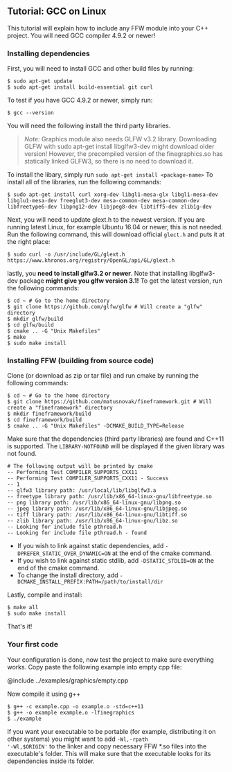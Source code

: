 Tutorial: GCC on Linux
----------------------

This tutorial will explain how to include any FFW module into your C++ project. You will need GCC compiler 4.9.2 or newer! 

### Installing dependencies

First, you will need to install GCC and other build files by running: 

```
$ sudo apt-get update
$ sudo apt-get install build-essential git curl
```

To test if you have GCC 4.9.2 or newer, simply run:

```
$ gcc --version
```

You will need the following install the third party libraries.

> *Note:* Graphics module also needs GLFW v3.2 library. Downloading GLFW with sudo apt-get install libglfw3-dev might download older version! However, the precompiled version of the finegraphics.so has statically linked GLFW3, so there is no need to download it.

To install the libary, simply run `sudo apt-get install <package-name>` To install all of the libraries, run the following commands:

```
$ sudo apt-get install curl xorg-dev libgl1-mesa-glx libgl1-mesa-dev libglu1-mesa-dev freeglut3-dev mesa-common-dev mesa-common-dev libfreetype6-dev libpng12-dev libjpeg8-dev libtiff5-dev zlib1g-dev
```

Next, you will need to update glext.h to the newest version. If you are running latest Linux, for example Ubuntu 16.04 or newer, this is not needed. Run the following command, this will download official `glect.h` and puts it at the right place:

```
$ sudo curl -o /usr/include/GL/glext.h https://www.khronos.org/registry/OpenGL/api/GL/glext.h
```

lastly, you **need to install glfw3.2 or newer**. Note that installing libglfw3-dev package **might give you glfw version 3.1!** To get the latest version, run the following commands:

```
$ cd ~ # Go to the home directory
$ git clone https://github.com/glfw/glfw # Will create a "glfw" directory
$ mkdir glfw/build
$ cd glfw/build
$ cmake .. -G "Unix Makefiles"
$ make 
$ sudo make install
```

### Installing FFW (building from source code)

Clone (or download as zip or tar file) and run cmake by running the following commands:

```
$ cd ~ # Go to the home directory
$ git clone https://github.com/matusnovak/fineframework.git # Will create a "fineframework" directory
$ mkdir fineframework/build
$ cd fineframework/build
$ cmake .. -G "Unix Makefiles" -DCMAKE_BUILD_TYPE=Release
```

Make sure that the dependencies (third party libraries) are found and C++11 is supported. The `LIBRARY-NOTFOUND` will be displayed if the given library was not found.

```
# The following output will be printed by cmake 
-- Performing Test COMPILER_SUPPORTS_CXX11
-- Performing Test COMPILER_SUPPORTS_CXX11 - Success
-- 1
-- glfw3 library path: /usr/local/lib/libglfw3.a
-- freetype library path: /usr/lib/x86_64-linux-gnu/libfreetype.so
-- png library path: /usr/lib/x86_64-linux-gnu/libpng.so
-- jpeg library path: /usr/lib/x86_64-linux-gnu/libjpeg.so
-- tiff library path: /usr/lib/x86_64-linux-gnu/libtiff.so
-- zlib library path: /usr/lib/x86_64-linux-gnu/libz.so
-- Looking for include file pthread.h
-- Looking for include file pthread.h - found
```

* If you wish to link against static dependencies, add `-DPREFER_STATIC_OVER_DYNAMIC=ON` at the end of the cmake command.
* If you wish to link against static stdlib, add `-DSTATIC_STDLIB=ON` at the end of the cmake command.
* To change the install directory, add `-DCMAKE_INSTALL_PREFIX:PATH=/path/to/install/dir`

Lastly, compile and install:

```
$ make all
$ sudo make install
```

That's it!

### Your first code

Your configuration is done, now test the project to make sure everything works. Copy paste the following example into empty cpp file:

@include ../examples/graphics/empty.cpp

Now compile it using g++

```
$ g++ -c example.cpp -o example.o -std=c++11
$ g++ -o example example.o -lfinegraphics
$ ./example
```

If you want your executable to be portable (for example, distributing it on other systems) you might want to add <code>-Wl,-rpath '-Wl,$ORIGIN'</code> to the linker and copy necessary FFW *.so files into the executable's folder. This will make sure that the executable looks for its dependencies inside its folder.